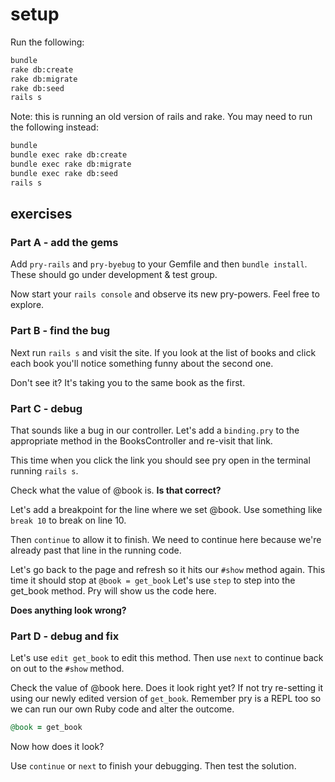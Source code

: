 # setup

Run the following:

```bash
bundle
rake db:create
rake db:migrate
rake db:seed
rails s
```

Note: this is running an old version of rails and rake. You may need to run the following instead:

```bash
bundle
bundle exec rake db:create
bundle exec rake db:migrate
bundle exec rake db:seed
rails s
```

## exercises

### Part A - add the gems

Add `pry-rails` and `pry-byebug` to your Gemfile and then `bundle install`.  These should go under development & test group.

Now start your `rails console` and observe its new pry-powers.  Feel free to explore. 

### Part B - find the bug

Next run `rails s` and visit the site.  If you look at the list of books and click each book you'll notice something funny about the second one.

Don't see it?  It's taking you to the same book as the first.

### Part C - debug

That sounds like a bug in our controller.
Let's add a `binding.pry` to the appropriate method in the BooksController and re-visit that link.

This time when you click the link you should see pry open in the terminal running `rails s`.

Check what the value of @book is.  **Is that correct?**

Let's add a breakpoint for the line where we set @book.
Use something like `break 10` to break on line 10.

Then `continue` to allow it to finish.  We need to continue here because we're already past that line in the running code.

Let's go back to the page and refresh so it hits our `#show` method again.  This time it should stop at `@book = get_book`
Let's use `step` to step into the get_book method.  Pry will show us the code here.

**Does anything look wrong?**

### Part D - debug and fix

Let's use `edit get_book` to edit this method.  Then use `next` to continue back on out to the `#show` method.

Check the value of @book here.  Does it look right yet?  If not try re-setting it using our newly edited version of `get_book`.  Remember pry is a REPL too so we can run our own Ruby code and alter the outcome.

```ruby
@book = get_book
```

Now how does it look?

Use `continue` or `next` to finish your debugging.  Then test the solution.
